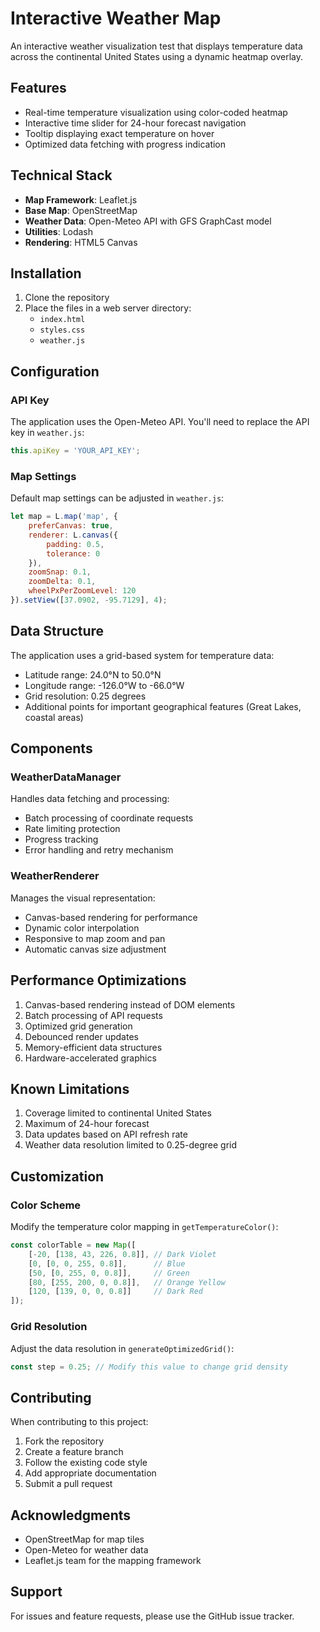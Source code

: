 # Interactive Weather Map

An interactive weather visualization test that displays temperature data across the continental United States using a dynamic heatmap overlay.

## Features

- Real-time temperature visualization using color-coded heatmap
- Interactive time slider for 24-hour forecast navigation
- Tooltip displaying exact temperature on hover
- Optimized data fetching with progress indication

## Technical Stack

- **Map Framework**: Leaflet.js
- **Base Map**: OpenStreetMap
- **Weather Data**: Open-Meteo API with GFS GraphCast model
- **Utilities**: Lodash
- **Rendering**: HTML5 Canvas

## Installation

1. Clone the repository
2. Place the files in a web server directory:
   - `index.html`
   - `styles.css`
   - `weather.js`

## Configuration

### API Key
The application uses the Open-Meteo API. You'll need to replace the API key in `weather.js`:

```javascript
this.apiKey = 'YOUR_API_KEY';
```

### Map Settings
Default map settings can be adjusted in `weather.js`:

```javascript
let map = L.map('map', {
    preferCanvas: true,
    renderer: L.canvas({
        padding: 0.5,
        tolerance: 0
    }),
    zoomSnap: 0.1,
    zoomDelta: 0.1,
    wheelPxPerZoomLevel: 120
}).setView([37.0902, -95.7129], 4);
```

## Data Structure

The application uses a grid-based system for temperature data:
- Latitude range: 24.0°N to 50.0°N
- Longitude range: -126.0°W to -66.0°W
- Grid resolution: 0.25 degrees
- Additional points for important geographical features (Great Lakes, coastal areas)

## Components

### WeatherDataManager
Handles data fetching and processing:
- Batch processing of coordinate requests
- Rate limiting protection
- Progress tracking
- Error handling and retry mechanism

### WeatherRenderer
Manages the visual representation:
- Canvas-based rendering for performance
- Dynamic color interpolation
- Responsive to map zoom and pan
- Automatic canvas size adjustment

## Performance Optimizations

1. Canvas-based rendering instead of DOM elements
2. Batch processing of API requests
3. Optimized grid generation
4. Debounced render updates
5. Memory-efficient data structures
6. Hardware-accelerated graphics

## Known Limitations

1. Coverage limited to continental United States
2. Maximum of 24-hour forecast
3. Data updates based on API refresh rate
4. Weather data resolution limited to 0.25-degree grid

## Customization

### Color Scheme
Modify the temperature color mapping in `getTemperatureColor()`:

```javascript
const colorTable = new Map([
    [-20, [138, 43, 226, 0.8]], // Dark Violet
    [0, [0, 0, 255, 0.8]],      // Blue
    [50, [0, 255, 0, 0.8]],     // Green
    [80, [255, 200, 0, 0.8]],   // Orange Yellow
    [120, [139, 0, 0, 0.8]]     // Dark Red
]);
```

### Grid Resolution
Adjust the data resolution in `generateOptimizedGrid()`:

```javascript
const step = 0.25; // Modify this value to change grid density
```

## Contributing

When contributing to this project:
1. Fork the repository
2. Create a feature branch
3. Follow the existing code style
4. Add appropriate documentation
5. Submit a pull request

## Acknowledgments

- OpenStreetMap for map tiles
- Open-Meteo for weather data
- Leaflet.js team for the mapping framework

## Support

For issues and feature requests, please use the GitHub issue tracker.
